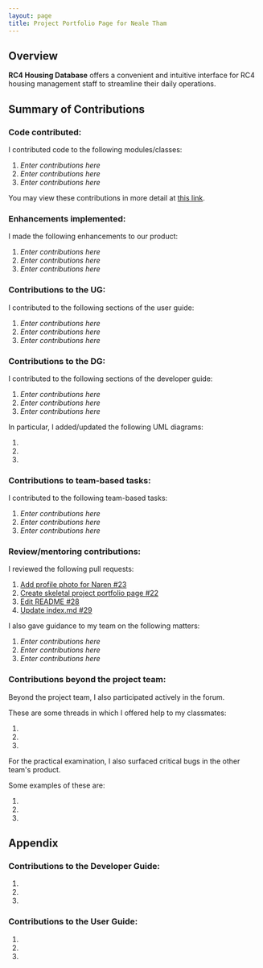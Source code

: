 ```yaml
---
layout: page
title: Project Portfolio Page for Neale Tham
---
```


## Overview

**RC4 Housing Database** offers a convenient and intuitive interface for RC4 housing management staff to streamline their daily operations.
## Summary of Contributions

### Code contributed:

I contributed code to the following modules/classes:
1. *Enter contributions here*
2. *Enter contributions here*
3. *Enter contributions here*

You may view these contributions in more detail at [this link](https://nus-cs2103-ay2223s1.github.io/tp-dashboard/?search=nealetham&breakdown=true).

<!-- Please replace the placeholder in the above URL with your github username. -->

### Enhancements implemented:

I made the following enhancements to our product:
1. *Enter contributions here*
2. *Enter contributions here*
3. *Enter contributions here*

### Contributions to the UG:

I contributed to the following sections of the user guide:
1. *Enter contributions here*
2. *Enter contributions here*
3. *Enter contributions here*

### Contributions to the DG:

I contributed to the following sections of the developer guide:
1. *Enter contributions here*
2. *Enter contributions here*
3. *Enter contributions here*

In particular, I added/updated the following UML diagrams:
1. []()
2. []()
3. []()

<!-- Provide links to the diagrams in the appendix at the bottom of the page -->

### Contributions to team-based tasks:

I contributed to the following team-based tasks:
1. *Enter contributions here*
2. *Enter contributions here*
3. *Enter contributions here*

### Review/mentoring contributions:

I reviewed the following pull requests:
1. [Add profile photo for Naren #23](https://github.com/AY2223S1-CS2103T-W12-3/tp/pull/23)
2. [Create skeletal project portfolio page #22](https://github.com/AY2223S1-CS2103T-W12-3/tp/pull/22)
3. [Edit README #28](https://github.com/AY2223S1-CS2103T-W12-3/tp/pull/28)
4. [Update index.md #29](https://github.com/AY2223S1-CS2103T-W12-3/tp/pull/29)

I also gave guidance to my team on the following matters:
1. *Enter contributions here*
2. *Enter contributions here*
3. *Enter contributions here*

### Contributions beyond the project team:

Beyond the project team, I also participated actively in the forum.

These are some threads in which I offered help to my classmates:
1. []()
2. []()
3. []()

<!-- Provide links to the threads here -->

For the practical examination, I also surfaced critical bugs in the other team's product.

Some examples of these are:
1. []()
2. []()
3. []()

## Appendix

### Contributions to the Developer Guide:

1. ![]()
2. ![]()
3. ![]()

<!-- Embed the diagrams here -->

### Contributions to the User Guide:

1. ![]()
2. ![]()
3. ![]()

<!-- Embed the diagrams here -->

